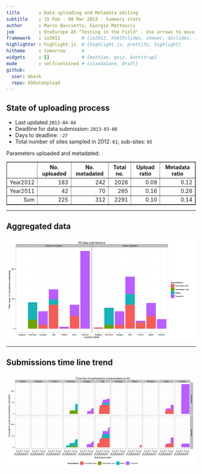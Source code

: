 ```yaml
---
title       : Data uploading and Metadata editing
subtitle    : 15 Feb - 08 Mar 2013 - Summary stats
author      : Marco Bascietto, Giorgio Matteucci
job         : EnvEurope A5 "Testing in the Field" - Use arrows to move between slides
framework   : io2012        # {io2012, html5slides, shower, dzslides, ...}
highlighter : highlight.js  # {highlight.js, prettify, highlight}
hitheme     : tomorrow      # 
widgets     : []            # {mathjax, quiz, bootstrap}
mode        : selfcontained # {standalone, draft}
github:
  user: mbask
  repo: A5DataUpload
---
```













## State of uploading process

* Last updated ``2013-04-04``
* Deadline for data submission: `2013-03-08`
* Days to deadline: ``-27``
* Total number of sites sampled in 2012: ``61``; sub-sites: ``65``

Parameters uploaded and metadated:
<!-- html table generated in R 2.15.3 by xtable 1.7-0 package -->
<!-- Thu Apr  4 08:54:36 2013 -->
<TABLE border=1>
<TR> <TH>  </TH> <TH> No. uploaded </TH> <TH> No. metadated </TH> <TH> Total no. </TH> <TH> Upload ratio </TH> <TH> Metadata ratio </TH>  </TR>
  <TR> <TD align="right"> Year2012 </TD> <TD align="right"> 183 </TD> <TD align="right"> 242 </TD> <TD align="right"> 2026 </TD> <TD align="right"> 0.09 </TD> <TD align="right"> 0.12 </TD> </TR>
  <TR> <TD align="right"> Year2011 </TD> <TD align="right">  42 </TD> <TD align="right">  70 </TD> <TD align="right"> 265 </TD> <TD align="right"> 0.16 </TD> <TD align="right"> 0.26 </TD> </TR>
  <TR> <TD align="right"> Sum </TD> <TD align="right"> 225 </TD> <TD align="right"> 312 </TD> <TD align="right"> 2291 </TD> <TD align="right"> 0.10 </TD> <TD align="right"> 0.14 </TD> </TR>
   </TABLE>





---

## Aggregated data

![plot of chunk aggrDataByDomain](figure/A5DAMU-1aggrDataByDomain.png) 


---

## Submissions time line trend
 

![plot of chunk timeLineChart](figure/A5DAMU-1timeLineChart.png) 







